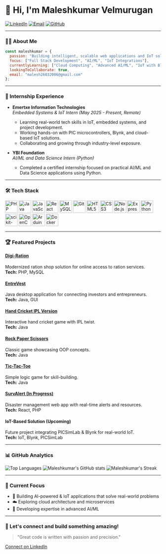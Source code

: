 # 👋 Hi, I'm Maleshkumar Velmurugan

[![LinkedIn](https://img.shields.io/badge/LinkedIn-blue?style=flat&logo=linkedin&logoColor=white)](https://www.linkedin.com/in/maleshkumar-v-8311aa333/)
[![Email](https://img.shields.io/badge/Email-red?style=flat&logo=gmail&logoColor=white)](mailto:malesh26032006@gmail.com)
[![GitHub](https://img.shields.io/badge/GitHub-181717?style=flat&logo=github&logoColor=white)](https://github.com/Maleshkumarvelmurugan1982)

---

### 👨‍💻 About Me

```javascript
const maleshkumar = {
  passion: "Building intelligent, scalable web applications and IoT solutions",
  focus: ["Full Stack Development", "AI/ML", "IoT Integrations"],
  currentlyLearning: ["Cloud Computing", "Advanced AI/ML", "IoT with Blynk & PICSimLab"],
  lookingToCollaborate: true,
  email: "malesh26032006@gmail.com"
};
```

---

### 🏢 Internship Experience

- **Emertxe Information Technologies**  
  *Embedded Systems & IoT Intern (May 2025 - Present, Remote)*  
  - Learning real-world tech skills in IoT, embedded systems, and project development.
  - Working hands-on with PIC microcontrollers, Blynk, and cloud-based IoT solutions.
  - Collaborating and growing through industry-level exposure.

- **YBI Foundation**  
  *AI/ML and Data Science Intern (Python)*  
  - Completed a certified internship focused on practical AI/ML and Data Science applications using Python.

---

### 🛠️ Tech Stack

<p align="left">
  <a href="https://www.php.net/" target="_blank"><img src="https://cdn.jsdelivr.net/gh/devicons/devicon/icons/php/php-original.svg" alt="PHP" width="40" height="40"/></a>
  <a href="https://www.java.com/" target="_blank"><img src="https://cdn.jsdelivr.net/gh/devicons/devicon/icons/java/java-original.svg" alt="Java" width="40" height="40"/></a>
  <a href="https://developer.mozilla.org/en-US/docs/Web/JavaScript" target="_blank"><img src="https://cdn.jsdelivr.net/gh/devicons/devicon/icons/javascript/javascript-original.svg" alt="JavaScript" width="40" height="40"/></a>
  <a href="https://react.dev/" target="_blank"><img src="https://cdn.jsdelivr.net/gh/devicons/devicon/icons/react/react-original.svg" alt="React" width="40" height="40"/></a>
  <a href="https://www.mysql.com/" target="_blank"><img src="https://cdn.jsdelivr.net/gh/devicons/devicon/icons/mysql/mysql-original.svg" alt="MySQL" width="40" height="40"/></a>
  <a href="https://git-scm.com/" target="_blank"><img src="https://cdn.jsdelivr.net/gh/devicons/devicon/icons/git/git-original.svg" alt="Git" width="40" height="40"/></a>
  <a href="https://developer.mozilla.org/en-US/docs/Web/HTML" target="_blank"><img src="https://cdn.jsdelivr.net/gh/devicons/devicon/icons/html5/html5-original.svg" alt="HTML5" width="40" height="40"/></a>
  <a href="https://developer.mozilla.org/en-US/docs/Web/CSS" target="_blank"><img src="https://cdn.jsdelivr.net/gh/devicons/devicon/icons/css3/css3-original.svg" alt="CSS3" width="40" height="40"/></a>
  <a href="https://nodejs.org/" target="_blank"><img src="https://cdn.jsdelivr.net/gh/devicons/devicon/icons/nodejs/nodejs-original.svg" alt="Node.js" width="40" height="40"/></a>
  <a href="https://expressjs.com/" target="_blank"><img src="https://cdn.jsdelivr.net/gh/devicons/devicon/icons/express/express-original.svg" alt="Express" width="40" height="40" style="background:white;"/></a>
  <a href="https://www.python.org/" target="_blank"><img src="https://cdn.jsdelivr.net/gh/devicons/devicon/icons/python/python-original.svg" alt="Python" width="40" height="40"/></a>
  <a href="https://scikit-learn.org/" target="_blank"><img src="https://cdn.jsdelivr.net/gh/devicons/devicon/icons/scikit-learn/scikit-learn-original.svg" alt="scikit-learn" width="40" height="40"/></a>
  <a href="https://opencv.org/" target="_blank"><img src="https://cdn.jsdelivr.net/gh/devicons/devicon/icons/opencv/opencv-original.svg" alt="OpenCV" width="40" height="40"/></a>
  <a href="https://www.arduino.cc/" target="_blank"><img src="https://cdn.jsdelivr.net/gh/devicons/devicon/icons/arduino/arduino-original.svg" alt="Arduino" width="40" height="40"/></a>
  <a href="https://www.docker.com/" target="_blank"><img src="https://cdn.jsdelivr.net/gh/devicons/devicon/icons/docker/docker-original.svg" alt="Docker" width="40" height="40"/></a>
</p>

---

### 🏆 Featured Projects

#### [Digi-Ration](#)
Modernized ration shop solution for online access to ration services.  
**Tech:** PHP, MySQL

#### [EntreVest](#)
Java desktop application for connecting investors and entrepreneurs.  
**Tech:** Java, GUI

#### [Hand Cricket IPL Version](#)
Interactive hand cricket game with IPL twist.  
**Tech:** Java

#### [Rock Paper Scissors](#)
Classic game showcasing OOP concepts.  
**Tech:** Java

#### [Tic-Tac-Toe](#)
Simple logic game for skill-building.  
**Tech:** Java

#### [SurvAlert (In Progress)](#)
Disaster management web app with real-time alerts and resources.  
**Tech:** React, PHP

#### IoT-Based Solution (Upcoming)
Future project integrating PICSimLab & Blynk for real-world IoT.  
**Tech:** IoT, Blynk, PICSimLab

---

### 📊 GitHub Analytics

![Top Languages](https://github-readme-stats.vercel.app/api/top-langs/?username=Maleshkumarvelmurugan1982&layout=compact&hide=css,html&langs_count=8)
![Maleshkumar's GitHub stats](https://github-readme-stats.vercel.app/api?username=Maleshkumarvelmurugan1982&show_icons=true&theme=react)
![Maleshkumar's Streak](https://github-readme-streak-stats.herokuapp.com/?user=Maleshkumarvelmurugan1982&theme=react)

---

### 🚀 Current Focus

- 🧠 Building AI-powered & IoT applications that solve real-world problems
- ☁️ Exploring cloud architecture and microservices
- 🤖 Developing expertise in advanced AI/ML

---

### 🤝 Let's connect and build something amazing!

> "Great code is written with passion and precision."

[Connect on LinkedIn](https://www.linkedin.com/in/maleshkumar-v-8311aa333/)
